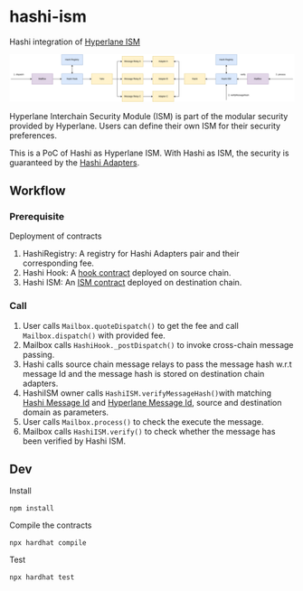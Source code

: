 # hashi-ism

Hashi integration of [Hyperlane ISM](https://docs.hyperlane.xyz/docs/reference/ISM/specify-your-ISM)

![](./public/Hashi%20ISM..png)

Hyperlane Interchain Security Module (ISM) is part of the modular security provided by Hyperlane. Users can define their own ISM for their security preferences.

This is a PoC of Hashi as Hyperlane ISM. With Hashi as ISM, the security is guaranteed by the [Hashi Adapters](https://github.com/gnosis/hashi/tree/main/packages/evm/contracts/adapters).

## Workflow

### Prerequisite

Deployment of contracts

1. HashiRegistry: A registry for Hashi Adapters pair and their corresponding fee.
2. Hashi Hook: A [hook contract](https://docs.hyperlane.xyz/docs/reference/hooks/overview) deployed on source chain.
3. Hashi ISM: An [ISM contract](https://docs.hyperlane.xyz/docs/reference/ISM/specify-your-ISM) deployed on destination chain.

### Call

1. User calls `Mailbox.quoteDispatch()` to get the fee and call `Mailbox.dispatch()` with provided fee.
2. Mailbox calls `HashiHook._postDispatch()` to invoke cross-chain message passing.
3. Hashi calls source chain message relays to pass the message hash w.r.t message Id and the message hash is stored on destination chain adapters.
4. HashiISM owner calls `HashiISM.verifyMessageHash()`with matching [Hashi Message Id](https://github.com/gnosis/hashi/blob/main/packages/evm/contracts/Yaho.sol#L22) and [Hyperlane Message Id](https://github.com/hyperlane-xyz/hyperlane-monorepo/blob/main/solidity/contracts/libs/Message.sol#L59), source and destination domain as parameters.
5. User calls `Mailbox.process()` to check the execute the message.
6. Mailbox calls `HashiISM.verify()` to check whether the message has been verified by Hashi ISM.

## Dev

Install

```
npm install
```

Compile the contracts

```
npx hardhat compile
```

Test

```
npx hardhat test
```
